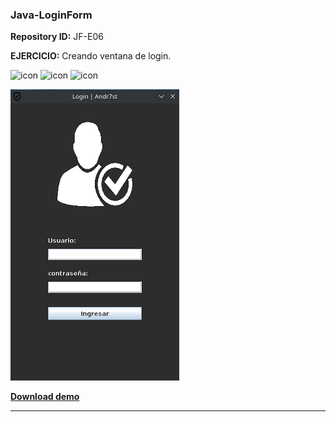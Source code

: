 ### Java-LoginForm

**Repository ID:** JF-E06

**EJERCICIO:** Creando ventana de login.


![icon](https://raw.github.com/Andr7st/index/main/src/images/icons/java_x32.png)
![icon](https://raw.github.com/Andr7st/index/main/src/images/icons/git_x32.png)
![icon](https://raw.github.com/Andr7st/index/main/src/images/icons/github_x32.png)



<!-- Download [**Demo**](demo/Demo.zip) -->


![imagen](out/images/JF_E06_A.png)



<a href="out/demo/Demo_JF-E06.zip" download> **Download demo** </a>

---
